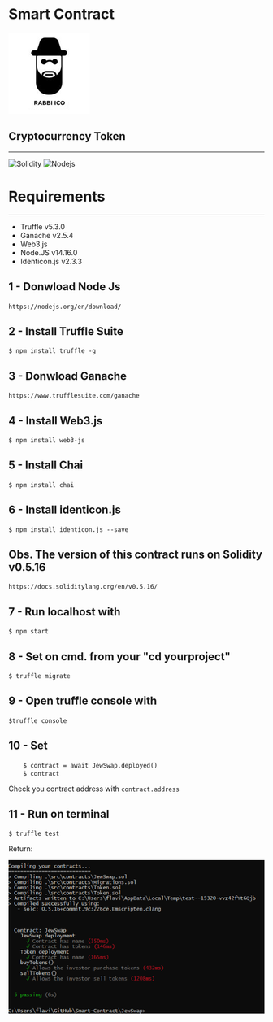 # Smart Contract

![Screenshot](https://github.com/flavioepimentel/Smart-Contract/blob/main/JewSwap/src/logo.png)

## Cryptocurrency Token
------
![Solidity](https://img.shields.io/badge/-Solidity-363636?style=flat-square&logo=Solidity)
![Nodejs](https://img.shields.io/badge/-Nodejs-339933?style=flat-square&logo=Node.js&logoColor=white)

# Requirements 
-----------------
* Truffle v5.3.0 
* Ganache v2.5.4
* Web3.js
* Node.JS v14.16.0
* Identicon.js v2.3.3

1 - Donwload Node Js
---------
```
https://nodejs.org/en/download/
```

2 - Install Truffle Suite
---------
```
$ npm install truffle -g
```

3 - Donwload Ganache
---------
```
https://www.trufflesuite.com/ganache
```

4 - Install Web3.js
---------
```
$ npm install web3-js
```

5 - Install Chai 
---------
```
$ npm install chai
```

6 - Install identicon.js
---------
```
$ npm install identicon.js --save
```

Obs. The version of this contract runs on Solidity v0.5.16
---------
```
https://docs.soliditylang.org/en/v0.5.16/
```

7 - Run localhost with 
---------
```
$ npm start
```

8 - Set on cmd. from your "cd yourproject" 
---------
```
$ truffle migrate
```
9 - Open truffle console with 
---------
```
$truffle console
```

10 - Set 
---------
```
	$ contract = await JewSwap.deployed()
	$ contract
```

Check you contract address with ``contract.address`` 

11 - Run on terminal
---------
```
$ truffle test
```
Return:

![Screenshot](https://github.com/flavioepimentel/Smart-Contract/blob/main/test.png)



